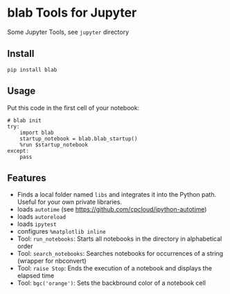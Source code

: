 # blab Tools for Jupyter
Some Jupyter Tools, see `jupyter` directory

## Install
`pip install blab`

## Usage
Put this code in the first cell of your notebook:
```
# blab init
try:
    import blab
    startup_notebook = blab.blab_startup()
    %run $startup_notebook
except:
    pass
```

## Features
* Finds a local folder named `libs` and integrates it into the Python path. Useful for your own private libraries.
* loads `autotime` (see https://github.com/cpcloud/ipython-autotime)
* loads `autoreload` 
* loads `ipytest`
* configures `%matplotlib inline`
* Tool: `run_notebooks`: Starts all notebooks in the directory in alphabetical order
* Tool: `search_notebooks`: Searches notebooks for occurrences of a string (wrapper for nbconvert)
* Tool: `raise Stop`: Ends the execution of a notebook and displays the elapsed time
* Tool: `bgc('orange')`: Sets the backbround color of a notebook cell



```python

```
